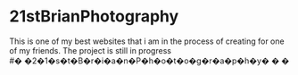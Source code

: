# 21stBrianPhotography
This is one of my best websites that i am in the process of creating for one of my friends. The project is still in progress  
#� �2�1�s�t�B�r�i�a�n�P�h�o�t�o�g�r�a�p�h�y�
�
�
